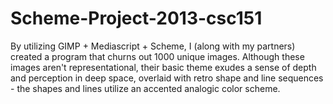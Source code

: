Scheme-Project-2013-csc151
==========================

By utilizing GIMP + Mediascript + Scheme, I (along with my partners) created a program that churns out 1000 unique images. Although these images aren't representational, their basic theme exudes a sense of depth and perception in deep space, overlaid with retro shape and line sequences - the shapes and lines utilize an accented analogic color scheme.

